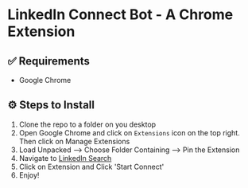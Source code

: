 # LinkedIn Connect Bot - A Chrome Extension 

## ✅ Requirements
* Google Chrome

## ⚙ Steps to Install
1. Clone the repo to a folder on you desktop
2. Open Google Chrome and click on `Extensions` icon on the top right. Then click on Manage Extensions
3. Load Unpacked --> Choose Folder Containing --> Pin the Extension
4. Navigate to [LinkedIn Search](https://www.linkedin.com/search/results/people/)
5. Click on Extension and Click 'Start Connect'
6. Enjoy!


